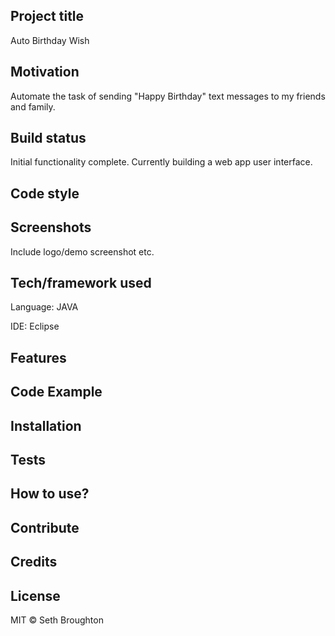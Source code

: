 ## Project title
Auto Birthday Wish 

## Motivation
Automate the task of sending "Happy Birthday" text messages to my friends and family.   

## Build status
Initial functionality complete.  Currently building a web app user interface.

## Code style

 
## Screenshots
Include logo/demo screenshot etc.

## Tech/framework used
Language: JAVA

IDE: Eclipse

## Features


## Code Example

## Installation

## Tests

## How to use?

## Contribute


## Credits

## License
MIT © Seth Broughton
